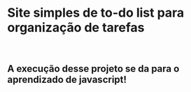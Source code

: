 <h1>Site simples de to-do list para organização de tarefas</h1>
<br>
<h2>A execução desse projeto se da para o aprendizado de javascript!</h2>
